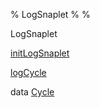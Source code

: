 % LogSnaplet
% 
% 

LogSnaplet

[initLogSnaplet](LogSnaplet.html#v:initLogSnaplet)

[logCycle](LogSnaplet.html#v:logCycle)

data [Cycle](LogSnaplet.html#t:Cycle)
